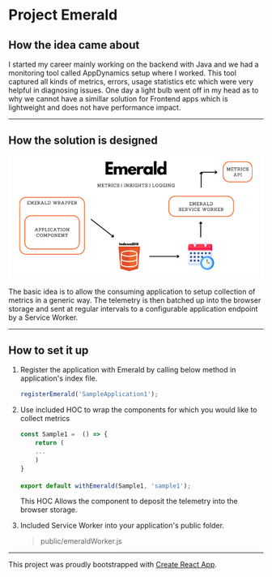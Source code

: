 # Project Emerald

## How the idea came about

I started my career mainly working on the backend with Java and we had a monitoring tool called AppDynamics setup where I worked. This tool captured all kinds of metrics, errors, usage statistics etc which were very helpful in diagnosing issues. One day a light bulb went off in my head as to why we cannot have a simillar solution for Frontend apps which is lightweight and does not have performance impact.

------------------------
## How the solution is designed

![image](design.png)


The basic idea is to allow the consuming application to setup collection of metrics in a generic way. The telemetry is then batched up into the browser storage and sent at regular intervals to a configurable application endpoint by a Service Worker.

------------------------
## How to set it up

1. Register the application with Emerald by calling below method in application's index file.
    
    ```js
    registerEmerald('SampleApplication1');
    ```

2. Use included HOC to wrap the components for which you would like to collect metrics

    ```js
    const Sample1 =  () => {
        return (
        ...
        )
    }

    export default withEmerald(Sample1, 'sample1');
    ```
    This HOC Allows the component to deposit the telemetry into the browser storage.

3. Included Service Worker into your application's public folder.

    > public/emeraldWorker.js 

----------------------------

This project was proudly bootstrapped with [Create React App](https://github.com/facebook/create-react-app).
